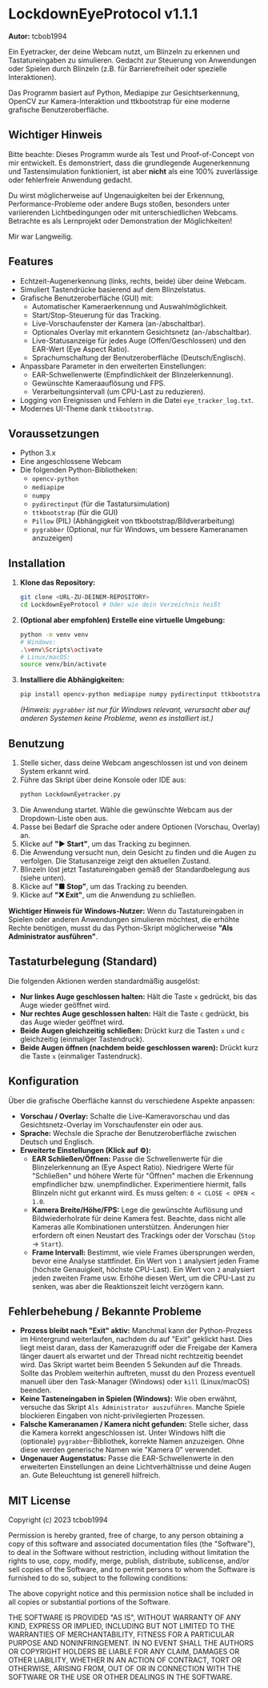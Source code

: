 # LockdownEyeProtocol v1.1.1

**Autor:** tcbob1994

Ein Eyetracker, der deine Webcam nutzt, um Blinzeln zu erkennen und Tastatureingaben zu simulieren. Gedacht zur Steuerung von Anwendungen oder Spielen durch Blinzeln (z.B. für Barrierefreiheit oder spezielle Interaktionen).

Das Programm basiert auf Python, Mediapipe zur Gesichtserkennung, OpenCV zur Kamera-Interaktion und ttkbootstrap für eine moderne grafische Benutzeroberfläche.

## Wichtiger Hinweis

Bitte beachte: Dieses Programm wurde als Test und Proof-of-Concept von mir entwickelt. Es demonstriert, dass die grundlegende Augenerkennung und Tastensimulation funktioniert, ist aber **nicht** als eine 100% zuverlässige oder fehlerfreie Anwendung gedacht.

Du wirst möglicherweise auf Ungenauigkeiten bei der Erkennung, Performance-Probleme oder andere Bugs stoßen, besonders unter variierenden Lichtbedingungen oder mit unterschiedlichen Webcams. Betrachte es als Lernprojekt oder Demonstration der Möglichkeiten!

Mir war Langweilig.

## Features

*   Echtzeit-Augenerkennung (links, rechts, beide) über deine Webcam.
*   Simuliert Tastendrücke basierend auf dem Blinzelstatus.
*   Grafische Benutzeroberfläche (GUI) mit:
    *   Automatischer Kameraerkennung und Auswahlmöglichkeit.
    *   Start/Stop-Steuerung für das Tracking.
    *   Live-Vorschaufenster der Kamera (an-/abschaltbar).
    *   Optionales Overlay mit erkanntem Gesichtsnetz (an-/abschaltbar).
    *   Live-Statusanzeige für jedes Auge (Offen/Geschlossen) und den EAR-Wert (Eye Aspect Ratio).
    *   Sprachumschaltung der Benutzeroberfläche (Deutsch/Englisch).
*   Anpassbare Parameter in den erweiterten Einstellungen:
    *   EAR-Schwellenwerte (Empfindlichkeit der Blinzelerkennung).
    *   Gewünschte Kameraauflösung und FPS.
    *   Verarbeitungsintervall (um CPU-Last zu reduzieren).
*   Logging von Ereignissen und Fehlern in die Datei `eye_tracker_log.txt`.
*   Modernes UI-Theme dank `ttkbootstrap`.

## Voraussetzungen

*   Python 3.x
*   Eine angeschlossene Webcam
*   Die folgenden Python-Bibliotheken:
    *   `opencv-python`
    *   `mediapipe`
    *   `numpy`
    *   `pydirectinput` (für die Tastatursimulation)
    *   `ttkbootstrap` (für die GUI)
    *   `Pillow` (PIL) (Abhängigkeit von ttkbootstrap/Bildverarbeitung)
    *   `pygrabber` (Optional, nur für Windows, um bessere Kameranamen anzuzeigen)

## Installation

1.  **Klone das Repository:**
    ```bash
    git clone <URL-ZU-DEINEM-REPOSITORY>
    cd LockdownEyeProtocol # Oder wie dein Verzeichnis heißt
    ```
2.  **(Optional aber empfohlen) Erstelle eine virtuelle Umgebung:**
    ```bash
    python -m venv venv
    # Windows:
    .\venv\Scripts\activate
    # Linux/macOS:
    source venv/bin/activate
    ```
3.  **Installiere die Abhängigkeiten:**
    ```bash
    pip install opencv-python mediapipe numpy pydirectinput ttkbootstrap Pillow pygrabber
    ```
    *(Hinweis: `pygrabber` ist nur für Windows relevant, verursacht aber auf anderen Systemen keine Probleme, wenn es installiert ist.)*

## Benutzung

1.  Stelle sicher, dass deine Webcam angeschlossen ist und von deinem System erkannt wird.
2.  Führe das Skript über deine Konsole oder IDE aus:
    ```bash
    python LockdownEyetracker.py
    ```
3.  Die Anwendung startet. Wähle die gewünschte Webcam aus der Dropdown-Liste oben aus.
4.  Passe bei Bedarf die Sprache oder andere Optionen (Vorschau, Overlay) an.
5.  Klicke auf **"▶ Start"**, um das Tracking zu beginnen.
6.  Die Anwendung versucht nun, dein Gesicht zu finden und die Augen zu verfolgen. Die Statusanzeige zeigt den aktuellen Zustand.
7.  Blinzeln löst jetzt Tastatureingaben gemäß der Standardbelegung aus (siehe unten).
8.  Klicke auf **"■ Stop"**, um das Tracking zu beenden.
9.  Klicke auf **"❌ Exit"**, um die Anwendung zu schließen.

**Wichtiger Hinweis für Windows-Nutzer:** Wenn du Tastatureingaben in Spielen oder anderen Anwendungen simulieren möchtest, die erhöhte Rechte benötigen, musst du das Python-Skript möglicherweise **"Als Administrator ausführen"**.

## Tastaturbelegung (Standard)

Die folgenden Aktionen werden standardmäßig ausgelöst:

*   **Nur linkes Auge geschlossen halten:** Hält die Taste `x` gedrückt, bis das Auge wieder geöffnet wird.
*   **Nur rechtes Auge geschlossen halten:** Hält die Taste `c` gedrückt, bis das Auge wieder geöffnet wird.
*   **Beide Augen gleichzeitig schließen:** Drückt kurz die Tasten `x` und `c` gleichzeitig (einmaliger Tastendruck).
*   **Beide Augen öffnen (nachdem beide geschlossen waren):** Drückt kurz die Taste `x` (einmaliger Tastendruck).

## Konfiguration

Über die grafische Oberfläche kannst du verschiedene Aspekte anpassen:

*   **Vorschau / Overlay:** Schalte die Live-Kameravorschau und das Gesichtsnetz-Overlay im Vorschaufenster ein oder aus.
*   **Sprache:** Wechsle die Sprache der Benutzeroberfläche zwischen Deutsch und Englisch.
*   **Erweiterte Einstellungen (Klick auf ⚙️):**
    *   **EAR Schließen/Öffnen:** Passe die Schwellenwerte für die Blinzelerkennung an (Eye Aspect Ratio). Niedrigere Werte für "Schließen" und höhere Werte für "Öffnen" machen die Erkennung empfindlicher bzw. unempfindlicher. Experimentiere hiermit, falls Blinzeln nicht gut erkannt wird. Es muss gelten: `0 < CLOSE < OPEN < 1.0`.
    *   **Kamera Breite/Höhe/FPS:** Lege die gewünschte Auflösung und Bildwiederholrate für deine Kamera fest. Beachte, dass nicht alle Kameras alle Kombinationen unterstützen. Änderungen hier erfordern oft einen Neustart des Trackings oder der Vorschau (`Stop` -> `Start`).
    *   **Frame Intervall:** Bestimmt, wie viele Frames übersprungen werden, bevor eine Analyse stattfindet. Ein Wert von `1` analysiert jeden Frame (höchste Genauigkeit, höchste CPU-Last). Ein Wert von `2` analysiert jeden zweiten Frame usw. Erhöhe diesen Wert, um die CPU-Last zu senken, was aber die Reaktionszeit leicht verzögern kann.

## Fehlerbehebung / Bekannte Probleme

*   **Prozess bleibt nach "Exit" aktiv:** Manchmal kann der Python-Prozess im Hintergrund weiterlaufen, nachdem du auf "Exit" geklickt hast. Dies liegt meist daran, dass der Kamerazugriff oder die Freigabe der Kamera länger dauert als erwartet und der Thread nicht rechtzeitig beendet wird. Das Skript wartet beim Beenden 5 Sekunden auf die Threads. Sollte das Problem weiterhin auftreten, musst du den Prozess eventuell manuell über den Task-Manager (Windows) oder `kill` (Linux/macOS) beenden.
*   **Keine Tasteneingaben in Spielen (Windows):** Wie oben erwähnt, versuche das Skript `Als Administrator auszuführen`. Manche Spiele blockieren Eingaben von nicht-privilegierten Prozessen.
*   **Falsche Kameranamen / Kamera nicht gefunden:** Stelle sicher, dass die Kamera korrekt angeschlossen ist. Unter Windows hilft die (optionale) `pygrabber`-Bibliothek, korrekte Namen anzuzeigen. Ohne diese werden generische Namen wie "Kamera 0" verwendet.
*   **Ungenauer Augenstatus:** Passe die EAR-Schwellenwerte in den erweiterten Einstellungen an deine Lichtverhältnisse und deine Augen an. Gute Beleuchtung ist generell hilfreich.

## MIT License

Copyright (c) 2023 tcbob1994

Permission is hereby granted, free of charge, to any person obtaining a copy
of this software and associated documentation files (the "Software"), to deal
in the Software without restriction, including without limitation the rights
to use, copy, modify, merge, publish, distribute, sublicense, and/or sell
copies of the Software, and to permit persons to whom the Software is
furnished to do so, subject to the following conditions:

The above copyright notice and this permission notice shall be included in all
copies or substantial portions of the Software.

THE SOFTWARE IS PROVIDED "AS IS", WITHOUT WARRANTY OF ANY KIND, EXPRESS OR
IMPLIED, INCLUDING BUT NOT LIMITED TO THE WARRANTIES OF MERCHANTABILITY,
FITNESS FOR A PARTICULAR PURPOSE AND NONINFRINGEMENT. IN NO EVENT SHALL THE
AUTHORS OR COPYRIGHT HOLDERS BE LIABLE FOR ANY CLAIM, DAMAGES OR OTHER
LIABILITY, WHETHER IN AN ACTION OF CONTRACT, TORT OR OTHERWISE, ARISING FROM,
OUT OF OR IN CONNECTION WITH THE SOFTWARE OR THE USE OR OTHER DEALINGS IN THE
SOFTWARE.
